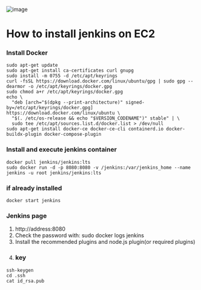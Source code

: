 ![image](https://user-images.githubusercontent.com/67142421/236676131-64fd9a2f-e1b9-49c1-816e-c469f6f5d62a.png)

# How to install jenkins on EC2
### Install Docker
~~~
sudo apt-get update
sudo apt-get install ca-certificates curl gnupg
sudo install -m 0755 -d /etc/apt/keyrings
curl -fsSL https://download.docker.com/linux/ubuntu/gpg | sudo gpg --dearmor -o /etc/apt/keyrings/docker.gpg
sudo chmod a+r /etc/apt/keyrings/docker.gpg
echo \
  "deb [arch="$(dpkg --print-architecture)" signed-by=/etc/apt/keyrings/docker.gpg] https://download.docker.com/linux/ubuntu \
  "$(. /etc/os-release && echo "$VERSION_CODENAME")" stable" | \
  sudo tee /etc/apt/sources.list.d/docker.list > /dev/null
sudo apt-get install docker-ce docker-ce-cli containerd.io docker-buildx-plugin docker-compose-plugin
~~~
### Install and execute jenkins container
~~~
docker pull jenkins/jenkins:lts
sudo docker run -d -p 8080:8080 -v /jenkins:/var/jenkins_home --name jenkins -u root jenkins/jenkins:lts
~~~
### if already installed
~~~
docker start jenkins
~~~
### Jenkins page
1. http://address:8080
2. Check the password with: sudo docker logs jenkins
3. Install the recommended plugins and node.js plugin(or required plugins)
4. ### key 
  ~~~
  ssh-keygen
  cd .ssh
  cat id_rsa.pub
  ~~~
